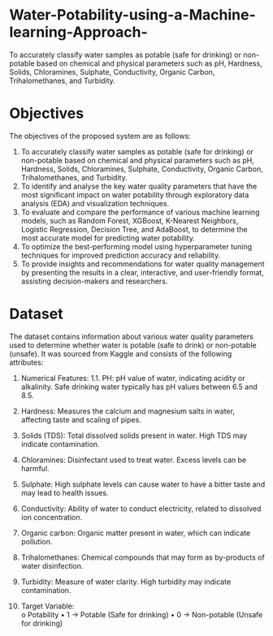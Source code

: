 # Water-Potability-using-a-Machine-learning-Approach-
To accurately classify water samples as potable (safe for drinking) or non-potable based on chemical  and physical parameters such as pH, Hardness, Solids, Chloramines, Sulphate, Conductivity, Organic  Carbon, Trihalomethanes, and Turbidity.

# Objectives 
The objectives of the proposed system are as follows: 
  1. To accurately classify water samples as potable (safe for drinking) or non-potable based on chemical 
and physical parameters such as pH, Hardness, Solids, Chloramines, Sulphate, Conductivity, Organic 
Carbon, Trihalomethanes, and Turbidity. 
  2. To identify and analyse the key water quality parameters that have the most significant impact on 
water potability through exploratory data analysis (EDA) and visualization techniques. 
  3. To evaluate and compare the performance of various machine learning models, such as Random 
Forest, XGBoost, K-Nearest Neighbors, Logistic Regression, Decision Tree, and AdaBoost, to 
determine the most accurate model for predicting water potability. 
  4. To optimize the best-performing model using hyperparameter tuning techniques for improved 
prediction accuracy and reliability. 
  5. To provide insights and recommendations for water quality management by presenting the results in 
a clear, interactive, and user-friendly format, assisting decision-makers and researchers.

# Dataset 
The dataset contains information about various water quality parameters used to determine whether water 
is potable (safe to drink) or non-potable (unsafe). It was sourced from Kaggle and consists of the 
following attributes: 
1. Numerical Features: 
  1.1. PH: pH value of water, indicating acidity or alkalinity. Safe drinking water typically has pH 
values between 6.5 and 8.5.
  2. Hardness: Measures the calcium and magnesium salts in water, affecting taste and scaling of 
pipes. 
 3. Solids (TDS): Total dissolved solids present in water. High TDS may indicate contamination. 
 4. Chloramines: Disinfectant used to treat water. Excess levels can be harmful. 
 5. Sulphate: High sulphate levels can cause water to have a bitter taste and may lead to health 
issues. 
 6. Conductivity: Ability of water to conduct electricity, related to dissolved ion concentration. 
 7. Organic carbon: Organic matter present in water, which can indicate pollution. 
 8. Trihalomethanes: Chemical compounds that may form as by-products of water disinfection. 
 9. Turbidity: Measure of water clarity. High turbidity may indicate contamination.
 
2. Target Variable:  
o Potability 
• 1 → Potable (Safe for drinking) 
• 0 → Non-potable (Unsafe for drinking)

